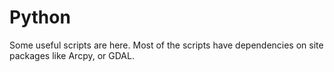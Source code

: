 # Python
Some useful scripts are here.
Most of the scripts have dependencies on site packages like Arcpy, or GDAL.